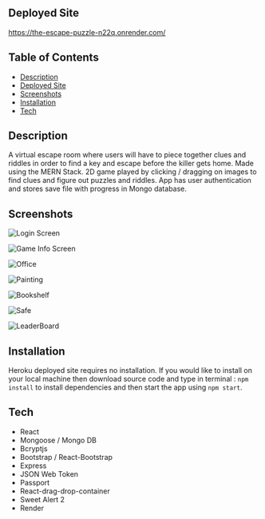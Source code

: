 

## Deployed Site

https://the-escape-puzzle-n22q.onrender.com/

## Table of Contents
* [Description](#description)
* [Deployed Site](#deployed-site)
* [Screenshots](#screenshots)
* [Installation](#installation)
* [Tech](#tech)



## Description
A virtual escape room where users will have to piece together clues and riddles in order to find a key and escape before the killer gets home.  Made using the MERN Stack. 2D game played by clicking / dragging on images to find clues and figure out puzzles and riddles. App has user authentication and stores save file with progress in Mongo database.



## Screenshots

![Login Screen](screenshots/escapeLogin.png)

![Game Info Screen](screenshots/escapeGameInfo.png)

![Office](screenshots/escapeOffice.png)

![Painting](screenshots/escapePainting.png)

![Bookshelf](screenshots/escapeBookshelf.png)

![Safe](screenshots/escapeSafe.png)

![LeaderBoard](screenshots/escapeLeaderBoard.png)

## Installation

Heroku deployed site requires no installation. If you would like to install on your local machine then download source code and type in terminal :
` npm install ` to install dependencies and then start the app using ` npm start `.  

## Tech

* React
* Mongoose / Mongo DB
* Bcryptjs
* Bootstrap / React-Bootstrap
* Express
* JSON Web Token
* Passport
* React-drag-drop-container
* Sweet Alert 2
* Render

